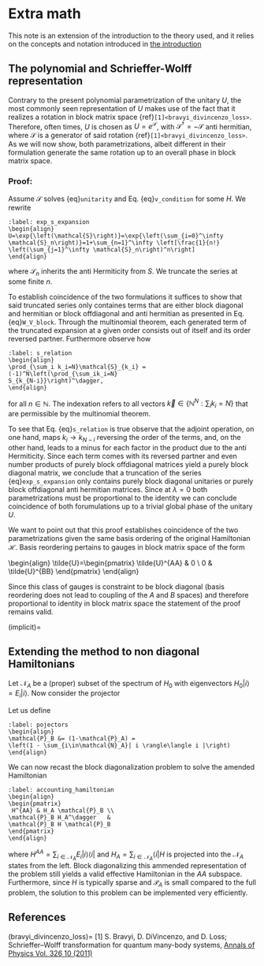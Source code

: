 # Extra math

This note is an extension of the introduction to the theory used, and it relies on the concepts and notation introduced in [the introduction](index.md#algorithms)

## The polynomial and Schrieffer-Wolff representation

Contrary to the present polynomial parametrization of the unitary $U$,
the most commonly seen representation of $U$ makes use of the fact that it
realizes  a rotation in block matrix space {ref}`[1]<bravyi_divincenzo_loss>`.
Therefore, often times, $U$ is chosen as
$U=e^\mathcal{S}$, with $\mathcal{S}^\dagger=-\mathcal{S}$ anti hermitian,
where $\mathcal{S}$ is a generator of said rotation
{ref}`[1]<bravyi_divincenzo_loss>`. As we will now show, both parametrizations,
albeit different in their formulation generate the same rotation up to an
overall phase in block matrix space.

### Proof:

Assume $\mathcal{S}$ solves {eq}`unitarity` and
Eq. {eq}`v_condition` for some $H$. We rewrite

```{math}
:label: exp_s_expansion
\begin{align}
U=\exp{\left(\mathcal{S}\right)}=\exp{\left(\sum_{i=0}^\infty
\mathcal{S}_n\right)}=1+\sum_{n=1}^\infty \left[\frac{1}{n!}
\left(\sum_{j=1}^\infty \mathcal{S}_n\right)^n\right]
\end{align}
```

where $\mathcal{S}_n$ inherits the anti Hermiticity from $S$. We truncate the
series at some finite $n$.

To establish coincidence of the two formulations it suffices to show that said
truncated series only containes terms that are either block diagonal and
hermitian or block offdiagonal and anti hermitian as presented in Eq.
{eq}`W_V_block`. Through the multinomial theorem, each generated term of the
truncated expansion at a given order consists out of itself and its order
reversed partner.
Furthermore observe how

```{math}
:label: s_relation
\begin{align}
\prod_{\sum_i k_i=N}\mathcal{S}_{k_i} = (-1)^N\left(\prod_{\sum_ik_i=N}
S_{k_{N-i}}\right)^\dagger,
\end{align}
```

for all $n\in\mathbb{N}$. The indexation refers to all
vectors $\vec{k}\in\{\mathbb{N}^N:\sum_ik_i=N\}$ that are permissible by the
multinomial theorem.

To see that Eq. {eq}`s_relation` is true observe that the
adjoint operation, on one hand, maps $k_i\rightarrow k_{N-i}$ reversing the
order of the terms, and, on the other hand, leads to a minus
for each factor in the product due to the anti Hermiticity. Since each term
comes with its reversed partner and even number products of purely block
offdiagonal matrices yield a purely block diagonal matrix, we conclude that
a truncation of the series {eq}`exp_s_expansion` only contains purely block
diagonal unitaries or purely block offdiagonal anti hermitian matrices.
Since at $\lambda=0$ both parametrizations must be proportional to the
identity we can conclude coincidence of both forumulations up to a trivial
global phase of the unitary $U$.

We want to point out that this proof establishes coincidence of the two
parametrizations given the same basis ordering of the original Hamiltonian
$\mathcal{H}$. Basis reordering pertains to gauges in block matrix space of the
form

\begin{align}
\tilde{U}=\begin{pmatrix}
\tilde{U}^{AA} & 0 \\
0 & \tilde{U}^{BB}
\end{pmatrix}
\end{align}

Since this class of gauges is constraint to be block diagonal (basis reordering
does not lead to coupling of the $A$ and $B$ spaces) and therefore proportional
to identity in block matrix space the statement of the proof remains valid.

(implicit)=
## Extending the method to non diagonal Hamiltonians



Let $\mathcal{N}_A$ be a (proper) subset of the spectrum of $H_0$ with eigenvectors
$H_0|i\rangle=E_i|i\rangle$. Now consider the projector

Let us define
```{math}
:label: pojectors
\begin{align}
\mathcal{P}_B &= (1-\mathcal{P}_A) =
\left(1 - \sum_{i\in\mathcal{N}_A}| i \rangle\langle i |\right)
\end{align}
```

We can now recast the block diagonalization problem to solve
the amended Hamiltonian
```{math}
:label: accounting_hamiltonian
\begin{align}
\begin{pmatrix}
 H^{AA} & H_A \mathcal{P}_B \\
\mathcal{P}_B H_A^\dagger   &
\mathcal{P}_B H \mathcal{P}_B
\end{pmatrix}
\end{align}
```
where $H^{AA}=\sum_{i\in\mathcal{N}_A}E_i|i \rangle\langle i|$
and $H_A=\sum_{i\in\mathcal{N}_A} \langle i|H$ is projected
into the $\mathcal{N}_A$ states from the left. Block
diagonalizing this ammended representation of the problem
still yields a valid effective Hamiltonian in the $AA$ subspace.
Furthermore, since $H$ is typically sparse and $\mathcal{P}_A$
is small compared to the full problem, the solution
to this problem can be implemented very efficiently.

## References
(bravyi_divincenzo_loss)=
[1] S. Bravyi, D. DiVincenzo, and D. Loss; Schrieffer–Wolff transformation for
quantum many-body systems,
[Annals of Physics Vol. 326 10 (2011)](https://doi.org/10.1016/j.aop.2011.06.004)
